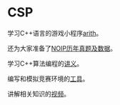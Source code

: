 # CSP

学习C++语言的游戏小程序[arith](game/arith.rar)。

还为大家准备了[NOIP历年真题及数据](race/)。

学习C++算法编程的[讲义](handout/)。

编写和模拟竞赛环境的[工具](tool/)。

讲解相关知识的[视频](video/)。


